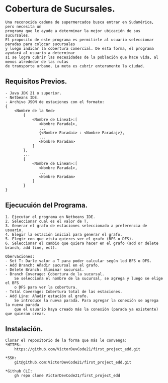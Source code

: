 # Cobertura de Sucursales.

    Una reconocida cadena de supermercados busca entrar en Sudamérica, pero necesita un 
    programa que le ayude a determinar la mejor ubicación de sus sucursales. 
    El proposito de este programa es permitirle al usuario seleccionar paradas para colocar sucursales 
    y luego indicar la cobertura comercial. De esta forma, el programa ayudará al usuario a determinar 
    si se logra cubrir las necesidades de la población que hace vida, al menos alrededor de las rutas 
    de transporte urbano. La meta es cubrir enteramente la ciudad.


## Requisitos Previos.

    - Java JDK 21 o superior.
    - Netbeans IDE.
    - Archivo JSON de estaciones con el formato:
    {
        <Nombre de la Red>
            {
                <Nombre de Línea1>:[
                   <Nombre Parada1>,
                   ...
                   {<Nombre Paradai> : <Nombre Paradaj>},
                   ...
                   <Nombre Paradam>
                ]
            },
            ...
            {
                <Nombre de Linean>:[
                   <Nombre Parada1>,
                   ...
                   <Nombre Paradam>
                ]
            }
    }


## Ejecucuión del Programa.

    1. Ejecutar el programa en Netbeans IDE.
    2. Seleccionar cual es el valor de T.
    3. Generar el grafo de estaciones seleccionado a preferencia de usuario.
    4. Elegir la estación inicial para generar el grafo.
    5. Elegir con que vista quieres ver el grafo (BFS o DFS).
    6. Seleccionar el cambio que quiera hacer en el grafo (add or delete branch, add line, ect).

    Obervaciones:
    - Set T: Darle valor a T para poder calcular según lod BFS o DFS.
    - Add Branch: Añadir sucursal en el grafo.
    - Delete Branch: Eliminar sucursal.
    - Branch Coverage: Cobertura de la sucursal.
        Se selecciona el nombre de la sucursal, se agrega y luego se elige el BFS 
        o DFS para ver la cobertura.
    - Total Coverage: Cobertura total de las estaciones.
    - Add Line: Añadir estación al grafo.
        Se introduce la nueva parada. Para agregar la conexión se agrega la nueva parada
        que el usuario haya creado más la conexión (parada ya existente) que quieran crear.


## Instalación.

    Clonar el repositorio de la forma que más le convenga:
    *HTTPS:
        https://github.com/VictorDevCode21/first_project_edd.git

    *SSH:
        git@github.com:VictorDevCode21/first_project_edd.git

    *Github CLI:
        gh repo clone VictorDevCode21/first_project_edd

    
